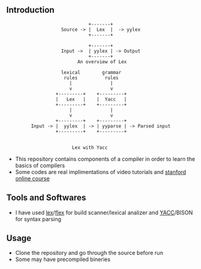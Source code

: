 ## Introduction 
                                  +-------+
                        Source -> |  Lex  |  -> yylex
                                  +-------+

                                  +-------+
                        Input ->  | yylex | -> Output
                                  +-------+
                              An overview of Lex
                              
                        lexical        grammar
                         rules          rules
                           |              |
                           v              v
                      +---------+    +---------+
                      |   Lex   |    |  Yacc   |
                      +---------+    +---------+
                           |              |
                           v              v
                      +---------+    +---------+
             Input -> |  yylex  | -> | yyparse | -> Parsed input
                      +---------+    +---------+


                            Lex with Yacc
                            
* This repository contains components of a compiler in order to learn the basics of compilers
* Some codes are real implimentations of video tutorials and [stanford online course](https://www.coursera.org/course/compilers)

## Tools and Softwares
* I have used [lex](http://flex.sourceforge.net/)/[flex](http://dinosaur.compilertools.net/) for build scanner/lexical analizer and [YACC](http://dinosaur.compilertools.net/yacc/index.html)/BISON for syntax parsing

## Usage
* Clone the repository and go through the source before run
* Some may have precompiled bineries
